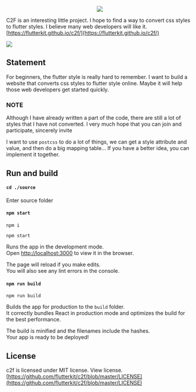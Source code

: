 <p align="center">
  <img src="https://raw.githubusercontent.com/flutterkit/c2f/master/logo/c2f.png" />
</p>

C2F is an interesting little project. I hope to find a way to convert css styles to flutter styles. I believe many web developers will like it. [https://flutterkit.github.io/c2f/](https://flutterkit.github.io/c2f/)

![](https://github.com/flutterkit/c2f/blob/master/logo/map.png?raw=true)

## Statement

For beginners, the flutter style is really hard to remember. I want to build a website that converts css styles to flutter style online. Maybe it will help those web developers get started quickly.

### NOTE

Although I have already written a part of the code, there are still a lot of styles that I have not converted. I very much hope that you can join and participate, sincerely invite

I want to use `postcss` to do a lot of things, we can get a style attribute and value, and then do a big mapping table... If you have a better idea, you can implement it together.

## Run and build

#### `cd ./source`

Enter source folder

#### `npm start`

```shell
npm i

npm start
```

Runs the app in the development mode.<br>
Open [http://localhost:3000](http://localhost:3000) to view it in the browser.

The page will reload if you make edits.<br>
You will also see any lint errors in the console.

#### `npm run build`

```shell
npm run build
```

Builds the app for production to the `build` folder.<br>
It correctly bundles React in production mode and optimizes the build for the best performance.

The build is minified and the filenames include the hashes.<br>
Your app is ready to be deployed!

## License
c2f is licensed under MIT license. View license. [https://github.com/flutterkit/c2f/blob/master/LICENSE](https://github.com/flutterkit/c2f/blob/master/LICENSE)
